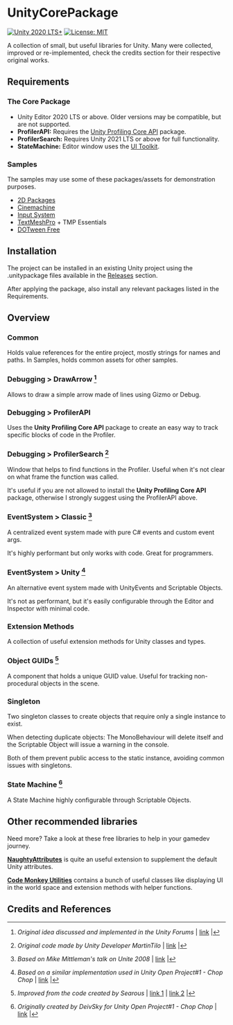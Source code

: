 # UnityCorePackage
[![Unity 2020 LTS+](https://img.shields.io/badge/Unity-2020%20LTS%20%2B-blue.svg)](https://unity3d.com/get-unity/download)
[![License: MIT](https://img.shields.io/badge/License-MIT-brightgreen.svg)](https://github.com/WagnerGFX/UnityCorePackage/blob/main/LICENSE.md)

A collection of small, but useful libraries for Unity. Many were collected, improved or re-implemented, check the credits section for their respective original works.

## Requirements

### The Core Package
- Unity Editor 2020 LTS or above. Older versions may be compatible, but are not supported.
- **ProfilerAPI:** Requires the [Unity Profiling Core API](https://docs.unity3d.com/Manual/com.unity.profiling.core.html) package.
- **ProfilerSearch:** Requires Unity 2021 LTS or above for full functionality.
- **StateMachine:** Editor window uses the [UI Toolkit](https://docs.unity3d.com/Manual/UIElements.html).

### Samples
The samples may use some of these packages/assets for demonstration purposes.
- [2D Packages](https://docs.unity3d.com/Manual/2DFeature.html#)
- [Cinemachine](https://docs.unity3d.com/Manual/com.unity.cinemachine.html)
- [Input System](https://docs.unity3d.com/Manual/com.unity.inputsystem.html)
- [TextMeshPro](https://docs.unity3d.com/Manual/com.unity.textmeshpro.html) + TMP Essentials
- [DOTween Free](https://assetstore.unity.com/packages/tools/animation/dotween-hotween-v2-27676)

## Installation
The project can be installed in an existing Unity project using the .unitypackage files available in the [Releases](https://github.com/WagnerGFX/UnityCorePackage/releases/latest) section.

After applying the package, also install any relevant packages listed in the Requirements.

## Overview

### Common
Holds value references for the entire project, mostly strings for names and paths.
In Samples, holds common assets for other samples.

### Debugging > DrawArrow [^arrow]
Allows to draw a simple arrow made of lines using Gizmo or Debug.

### Debugging > ProfilerAPI
Uses the **Unity Profiling Core API** package to create an easy way to track specific blocks of code in the Profiler.

### Debugging > ProfilerSearch [^profiler]
Window that helps to find functions in the Profiler. Useful when it's not clear on what frame the function was called.

It's useful if you are not allowed to install the **Unity Profiling Core API** package, otherwise I strongly suggest using the ProfilerAPI above.

### EventSystem > Classic [^cevent]
A centralized event system made with pure C# events and custom event args.

It's highly performant but only works with code. Great for programmers.

### EventSystem > Unity [^uevent]
An alternative event system made with UnityEvents and Scriptable Objects.

It's not as performant, but it's easily configurable through the Editor and Inspector with minimal code.

### Extension Methods
A collection of useful extension methods for Unity classes and types.

### Object GUIDs [^guids]
A component that holds a unique GUID value. Useful for tracking non-procedural objects in the scene.

### Singleton
Two singleton classes to create objects that require only a single instance to exist.

When detecting duplicate objects: The MonoBehaviour will delete itself and the Scriptable Object will issue a warning in the console.

Both of them prevent public access to the static instance, avoiding common issues with singletons.

### State Machine [^fsm]
A State Machine highly configurable through Scriptable Objects.


## Other recommended libraries
Need more? Take a look at these free libraries to help in your gamedev journey.

[**NaughtyAttributes**](https://github.com/dbrizov/NaughtyAttributes) is quite an useful extension to supplement the default Unity attributes.

[**Code Monkey Utilities**](https://unitycodemonkey.com/utils.php) contains a bunch of useful classes like displaying UI in the world space and extension methods with helper functions.


## Credits and References
[^arrow]: *Original idea discussed and implemented in the Unity Forums* | [link](https://forum.unity.com/threads/debug-drawarrow.85980/) |
[^profiler]: *Original code made by Unity Developer MartinTilo* | [link](https://forum.unity.com/threads/search-for-samples-by-name-in-the-profiler.1046746/#post-6774617) |
[^cevent]: *Based on Mike Mittleman's talk on Unite 2008* | [link](https://www.youtube.com/watch?v=FNyzfrujJtk) |
[^uevent]: *Based on a similar implementation used in Unity Open Project#1 - Chop Chop* | [link](https://github.com/UnityTechnologies/open-project-1) |
[^guids]: *Improved from the code created by Searous* | [link 1](https://forum.unity.com/threads/cannot-serialize-a-guid-field-in-class.156862/#post-6996680) | [link 2](https://github.com/Searous/Unity.SerializableGuid) |
[^fsm]: *Originally created by DeivSky for Unity Open Project#1 - Chop Chop* | [link](https://github.com/UnityTechnologies/open-project-1) |
